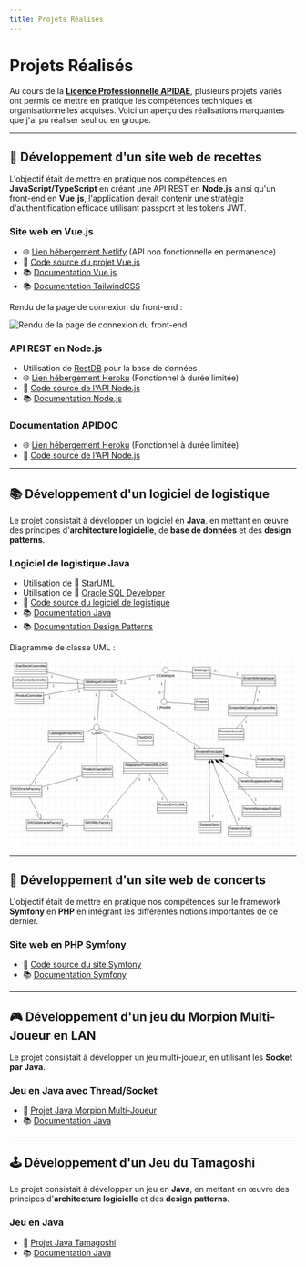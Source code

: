 ```yaml
---
title: Projets Réalisés
---
```


# Projets Réalisés

Au cours de la **[Licence Professionnelle APIDAE](.)**, plusieurs projets variés ont permis de mettre en pratique les compétences techniques et organisationnelles acquises. Voici un aperçu des réalisations marquantes que j'ai pu réaliser seul ou en groupe.

---

## 🍜 **Développement d'un site web de recettes**

L'objectif était de mettre en pratique nos compétences en **JavaScript/TypeScript** en créant une API REST en **Node.js** ainsi qu'un front-end en **Vue.js**, l'application devait contenir une stratégie d'authentification efficace utilisant passport et les tokens JWT.

### Site web en Vue.js

-   🌐 [Lien hébergement Netlify](https://cranky-euler-0720df.netlify.app/#/) (API non fonctionnelle en permanence)
-   📁 [Code source du projet Vue.js](https://github.com/Adrien-Segura/recette-vuejs)
-   📚 [Documentation Vue.js](https://vuejs.org/)
-   📚 [Documentation TailwindCSS](https://tailwindcss.com/)

Rendu de la page de connexion du front-end :

![Rendu de la page de connexion du front-end](/img/tp-node-recette.png)

### API REST en Node.js

-   Utilisation de [RestDB](https://restdb.io/) pour la base de données
-   🌐 [Lien hébergement Heroku](https://tp-node-recettes.herokuapp.com/) (Fonctionnel à durée limitée)
-   📁 [Code source de l'API Node.js](https://github.com/william-donnette/tp-node-recettes)
-   📚 [Documentation Node.js](https://nodejs.org/en/docs)

### Documentation APIDOC

-   🌐 [Lien hébergement Heroku](https://tp-node-recettes.herokuapp.com/apidoc) (Fonctionnel à durée limitée)
-   📁 [Code source de l'API Node.js](https://github.com/william-donnette/tp-node-recettes)

---

## 📚 **Développement d'un logiciel de logistique**

Le projet consistait à développer un logiciel en **Java**, en mettant en œuvre des principes d'**architecture logicielle**, de **base de données** et des **design patterns**.

### Logiciel de logistique Java

-   Utilisation de 🌟 [StarUML](https://staruml.io/)
-   Utilisation de 🌟 [Oracle SQL Developer](https://www.oracle.com/database/sqldeveloper/)
-   📁 [Code source du logiciel de logistique](https://github.com/william-donnette/catalogue)
-   📚 [Documentation Java](https://www.java.com/fr/)
-   📚 [Documentation Design Patterns](https://refactoring.guru/design-patterns)

Diagramme de classe UML :

![Diagramme de classe UML](https://raw.githubusercontent.com/william-donnette/catalogue/refs/heads/master/rendu3/classes.jpg)

---

## 🎸 **Développement d'un site web de concerts**

L'objectif était de mettre en pratique nos compétences sur le framework **Symfony** en **PHP** en intégrant les différentes notions importantes de ce dernier.

### Site web en PHP Symfony

-   📁 [Code source du site Symfony](https://github.com/william-donnette/projet-concert/tree/master)
-   📚 [Documentation Symfony](https://symfony.com/)

---

## 🎮 **Développement d'un jeu du Morpion Multi-Joueur en LAN**

Le projet consistait à développer un jeu multi-joueur, en utilisant les **Socket par Java**.

### Jeu en Java avec Thread/Socket

-   📁 [Projet Java Morpion Multi-Joueur](https://github.com/william-donnette/morpion-java)
-   📚 [Documentation Java](https://www.java.com/fr/)

---

## 🕹 **Développement d'un Jeu du Tamagoshi**

Le projet consistait à développer un jeu en **Java**, en mettant en œuvre des principes d'**architecture logicielle** et des **design patterns**.

### Jeu en Java

-   📁 [Projet Java Tamagoshi](https://github.com/william-donnette/tamagoshi)
-   📚 [Documentation Java](https://www.java.com/fr/)
